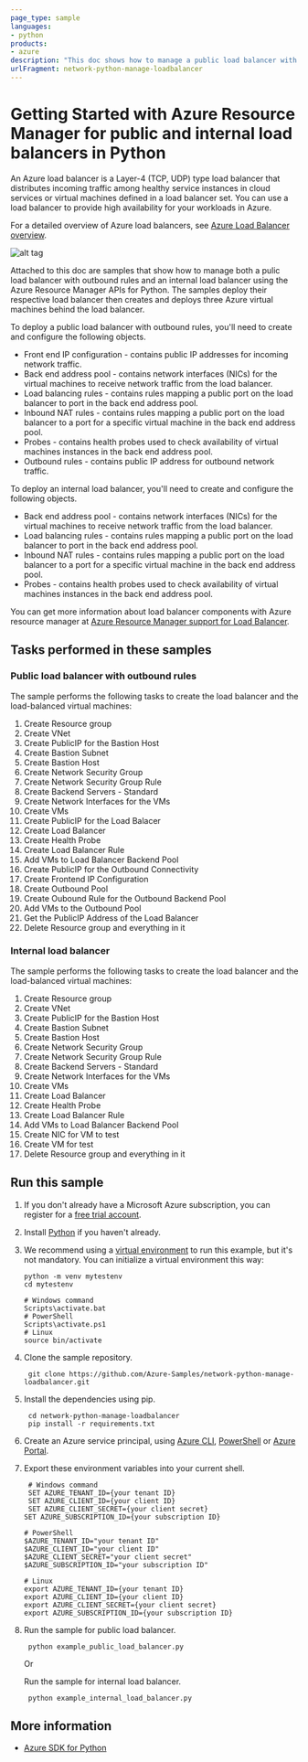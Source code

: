 ```yaml
---
page_type: sample
languages:
- python
products:
- azure
description: "This doc shows how to manage a public load balancer with outbound rules and an internal load balancer using the Azure Resource Manager APIs for Python."
urlFragment: network-python-manage-loadbalancer
---
```


# Getting Started with Azure Resource Manager for public and internal load balancers in Python

An Azure load balancer is a Layer-4 (TCP, UDP) type load balancer that distributes incoming traffic among healthy service instances in cloud services or virtual machines defined in a load balancer set. You can use a load balancer to provide high availability for your workloads in Azure. 

For a detailed overview of Azure load balancers, see [Azure Load Balancer overview](https://azure.microsoft.com/documentation/articles/load-balancer-overview/).

![alt tag](./load-balancer.svg)

Attached to this doc are samples that show how to manage both a pulic load balancer with outbound rules and an internal load balancer using the Azure Resource Manager APIs for Python. The samples deploy their respective load balancer then creates and deploys three Azure virtual machines behind the load balancer.

To deploy a public load balancer with outbound rules, you'll need to create and configure the following objects.

- Front end IP configuration - contains public IP addresses for incoming network traffic. 
- Back end address pool - contains network interfaces (NICs) for the virtual machines to receive network traffic from the load balancer. 
- Load balancing rules - contains rules mapping a public port on the load balancer to port in the back end address pool.
- Inbound NAT rules - contains rules mapping a public port on the load balancer to a port for a specific virtual machine in the back end address pool.
- Probes - contains health probes used to check availability of virtual machines instances in the back end address pool.
- Outbound rules - contains public IP address for outbound network traffic. 

To deploy an internal load balancer, you'll need to create and configure the following objects.

- Back end address pool - contains network interfaces (NICs) for the virtual machines to receive network traffic from the load balancer. 
- Load balancing rules - contains rules mapping a public port on the load balancer to port in the back end address pool.
- Inbound NAT rules - contains rules mapping a public port on the load balancer to a port for a specific virtual machine in the back end address pool.
- Probes - contains health probes used to check availability of virtual machines instances in the back end address pool.

You can get more information about load balancer components with Azure resource manager at [Azure Resource Manager support for Load Balancer](https://azure.microsoft.com/documentation/articles/load-balancer-arm/).

## Tasks performed in these samples

### Public load balancer with outbound rules

The sample performs the following tasks to create the load balancer and the load-balanced virtual machines: 

1. Create Resource group
2. Create VNet
3. Create PublicIP for the Bastion Host
4. Create Bastion Subnet
5. Create Bastion Host
6. Create Network Security Group
7. Create Network Security Group Rule
8. Create Backend Servers - Standard
9. Create Network Interfaces for the VMs
10. Create VMs
11. Create PublicIP for the Load Balacer
12. Create Load Balancer
13. Create Health Probe
14. Create Load Balancer Rule
15. Add VMs to Load Balancer Backend Pool
16. Create PublicIP for the Outbound Connectivity
17. Create Frontend IP Configuration
18. Create Outbound Pool
19. Create Oubound Rule for the Outbound Backend Pool
20. Add VMs to the Outbound Pool
21. Get the PublicIP Address of the Load Balancer
22. Delete Resource group and everything in it

### Internal load balancer

The sample performs the following tasks to create the load balancer and the load-balanced virtual machines: 

1. Create Resource group
2. Create VNet
3. Create PublicIP for the Bastion Host
4. Create Bastion Subnet
5. Create Bastion Host
6. Create Network Security Group
7. Create Network Security Group Rule
8. Create Backend Servers - Standard
9. Create Network Interfaces for the VMs
10. Create VMs
11. Create Load Balancer
12. Create Health Probe
13. Create Load Balancer Rule
14. Add VMs to Load Balancer Backend Pool
15. Create NIC for VM to test
16. Create VM for test
17. Delete Resource group and everything in it

## Run this sample

1. If you don't already have a Microsoft Azure subscription, you can register for a [free trial account](http://go.microsoft.com/fwlink/?LinkId=330212).

1. Install [Python](https://www.python.org/downloads/) if you haven't already.

3. We recommend using a [virtual environment](https://docs.python.org/3/tutorial/venv.html) to run this example, but it's not mandatory. You can initialize a virtual environment this way:

       python -m venv mytestenv
       cd mytestenv
       
       # Windows command
       Scripts\activate.bat
       # PowerShell
       Scripts\activate.ps1
       # Linux
       source bin/activate

4. Clone the sample repository.
   
	    git clone https://github.com/Azure-Samples/network-python-manage-loadbalancer.git    

5. Install the dependencies using pip.

	    cd network-python-manage-loadbalancer
	    pip install -r requirements.txt    

6. Create an Azure service principal, using 
[Azure CLI](http://azure.microsoft.com/documentation/articles/resource-group-authenticate-service-principal-cli/),
[PowerShell](http://azure.microsoft.com/documentation/articles/resource-group-authenticate-service-principal/)
or [Azure Portal](http://azure.microsoft.com/documentation/articles/resource-group-create-service-principal-portal/).

7. Export these environment variables into your current shell. 
   
	    # Windows command
	    SET AZURE_TENANT_ID={your tenant ID}
	    SET AZURE_CLIENT_ID={your client ID}
	    SET AZURE_CLIENT_SECRET={your client secret}
       SET AZURE_SUBSCRIPTION_ID={your subscription ID}
       
       # PowerShell
       $AZURE_TENANT_ID="your tenant ID"
       $AZURE_CLIENT_ID="your client ID"
       $AZURE_CLIENT_SECRET="your client secret"
       $AZURE_SUBSCRIPTION_ID="your subscription ID"
       
       # Linux
       export AZURE_TENANT_ID={your tenant ID}
       export AZURE_CLIENT_ID={your client ID}
       export AZURE_CLIENT_SECRET={your client secret}
       export AZURE_SUBSCRIPTION_ID={your subscription ID}
   
8. Run the sample for public load balancer.
   
	    python example_public_load_balancer.py
   Or
   
   Run the sample for internal load balancer.
            
	    python example_internal_load_balancer.py
   
## More information

- [Azure SDK for Python](http://github.com/Azure/azure-sdk-for-python) 
